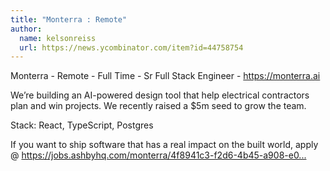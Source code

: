 ```yaml
---
title: "Monterra : Remote"
author:
  name: kelsonreiss
  url: https://news.ycombinator.com/item?id=44758754
---
```


<JobNavigation />

Monterra - Remote - Full Time - Sr Full Stack Engineer - <a href="https:&#x2F;&#x2F;monterra.ai" rel="nofollow">https:&#x2F;&#x2F;monterra.ai</a>

We’re building an AI-powered design tool that help electrical contractors plan and win projects. We recently raised a $5m seed to grow the team.

Stack: React, TypeScript, Postgres

If you want to ship software that has a real impact on the built world, apply @ <a href="https:&#x2F;&#x2F;jobs.ashbyhq.com&#x2F;monterra&#x2F;4f8941c3-f2d6-4b45-a908-e0dd4517ba0c" rel="nofollow">https:&#x2F;&#x2F;jobs.ashbyhq.com&#x2F;monterra&#x2F;4f8941c3-f2d6-4b45-a908-e0...</a>
<JobApplication />
